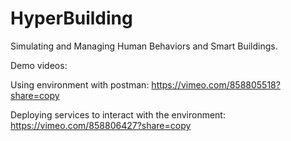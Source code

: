 
HyperBuilding
=======
Simulating and Managing Human Behaviors and Smart Buildings.

Demo videos:


Using environment with postman: https://vimeo.com/858805518?share=copy



Deploying services to interact with the environment: https://vimeo.com/858806427?share=copy
  
